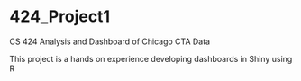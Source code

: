 # 424_Project1
CS 424 Analysis and Dashboard of Chicago CTA Data

This project is a hands on experience developing dashboards in Shiny using R